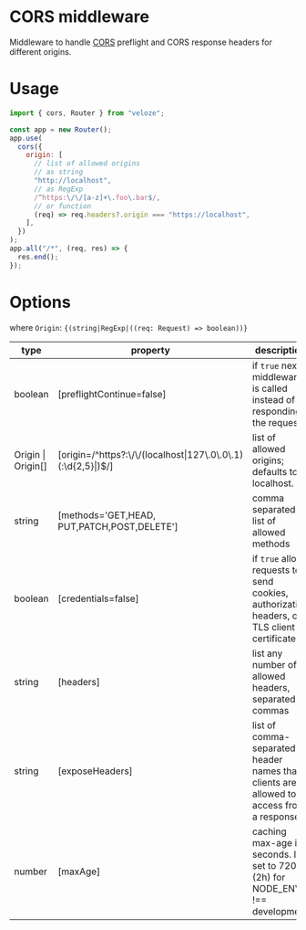 # CORS middleware

Middleware to handle
[CORS](https://developer.mozilla.org/en-US/docs/Web/HTTP/CORS) preflight and
CORS response headers for different origins.

# Usage

```js
import { cors, Router } from "veloze";

const app = new Router();
app.use(
  cors({
    origin: [
      // list of allowed origins
      // as string
      "http://localhost",
      // as RegExp
      /^https:\/\/[a-z]+\.foo\.bar$/,
      // or function
      (req) => req.headers?.origin === "https://localhost",
    ],
  })
);
app.all("/*", (req, res) => {
  res.end();
});
```

# Options

where `Origin`: `{(string|RegExp|((req: Request) => boolean))}`

| type                | property                                                       | description                                                                                 |
| ------------------- | -------------------------------------------------------------- | ------------------------------------------------------------------------------------------- |
| boolean             | \[preflightContinue=false]                                     | if `true` next middleware is called instead of responding the request                       |
| Origin \| Origin\[] | \[origin=/^https?:\\/\\/(localhost\|127\\.0\\.0\\.1)(:\d{2,5}\|)$/] | list of allowed origins; defaults to localhost.                                             |
| string              | \[methods='GET,HEAD,<br>PUT,PATCH,POST,DELETE']                | comma separated list of allowed methods                                                     |
| boolean             | \[credentials=false]                                           | if `true` allow requests to send cookies, authorization headers, or TLS client certificates |
| string              | \[headers]                                                     | list any number of allowed headers, separated by commas                                     |
| string              | \[exposeHeaders]                                               | list of comma-separated header names that clients are allowed to access from a response.    |
| number              | \[maxAge]                                                      | caching max-age in seconds. Is set to 7200 (2h) for NODE_ENV !== development                |
